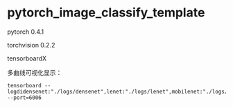 # **pytorch_image_classify_template**

pytorch 0.4.1

torchvision 0.2.2

tensorboardX

多曲线可视化显示：

```
tensorboard --logdidensenet:"./logs/densenet",lenet:"./logs/lenet",mobilenet:"./logs/mobilenet",resnet:"./logs/resnet" --port=6006
```

